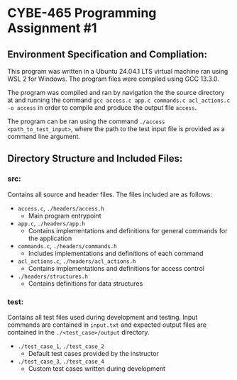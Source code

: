 # CYBE-465 Programming Assignment #1
## Environment Specification and Compliation:
This program was written in a Ubuntu 24.04.1 LTS virtual machine ran using WSL 2 for Windows. The program files were compiled using GCC 13.3.0.

The program was compiled and ran by navigation the the source directory at and running the command ```gcc access.c app.c commands.c acl_actions.c -o access``` in order to compile and produce the output file ```access```.

The program can be ran using the command ```./access <path_to_test_input>```, where the path to the test input file is provided as a command line argument.



## Directory Structure and Included Files:
### src:
Contains all source and header files. The files included are as follows:
- ```access.c```, ```./headers/access.h```
  - Main program entrypoint
- ```app.c```, ```./headers/app.h```
  - Contains implementations and definitions for general commands for the application
- ```commands.c```, ```./headers/commands.h```
  - Includes implementations and definitions of each command
- ```acl_actions.c```, ```./headers/acl_actions.h```
  - Contains implementations and definitions for access control
- ```./headers/structures.h```
  - Contains definitions for data structures

### test:
Contains all test files used during development and testing. Input commands are contained in ```input.txt``` and expected output files are contained in the ```./<test_case>/output``` directory.
- ```./test_case_1```, ```./test_case_2```
  - Default test cases provided by the instructor
- ```./test_case_3```, ```./test_case_4```
  - Custom test cases written during development
   


